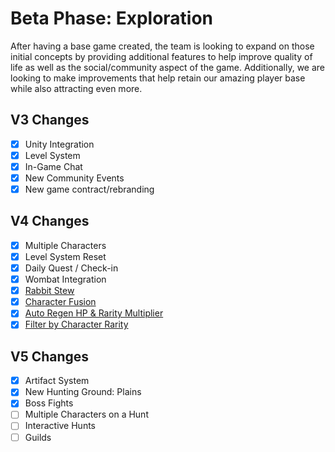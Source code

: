 # Beta Phase: Exploration

After having a base game created, the team is looking to expand on those initial concepts by providing additional features to help improve quality of life as well as the social/community aspect of the game. Additionally, we are looking to make improvements that help retain our amazing player base while also attracting even more.

## V3 Changes

- [X] Unity Integration
- [X] Level System
- [X] In-Game Chat
- [X] New Community Events
- [X] New game contract/rebranding

## V4 Changes

- [X] Multiple Characters
- [X] Level System Reset
- [X] Daily Quest / Check-in
- [X] Wombat Integration
- [X] [Rabbit Stew](/blog/v4-3-0-release)
- [X] [Character Fusion](/blog/upcoming-v4-5-0-changes-character-fusion)
- [X] [Auto Regen HP &amp; Rarity Multiplier](/blog/v4-6-0-release)
- [X] [Filter by Character Rarity](/blog/v4-7-0-release)

## V5 Changes

- [X] Artifact System
- [X] New Hunting Ground: Plains
- [X] Boss Fights
- [ ] Multiple Characters on a Hunt
- [ ] Interactive Hunts
- [ ] Guilds
